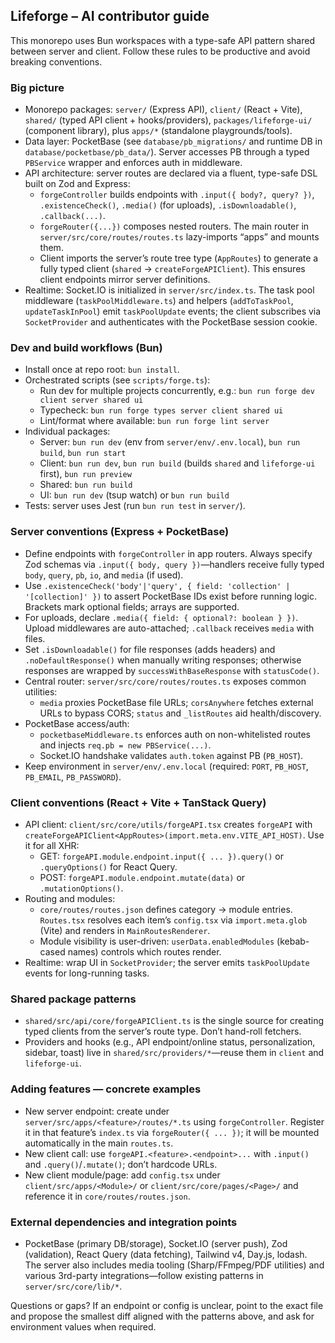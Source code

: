 ## Lifeforge – AI contributor guide

This monorepo uses Bun workspaces with a type-safe API pattern shared between server and client. Follow these rules to be productive and avoid breaking conventions.

### Big picture

- Monorepo packages: `server/` (Express API), `client/` (React + Vite), `shared/` (typed API client + hooks/providers), `packages/lifeforge-ui/` (component library), plus `apps/*` (standalone playgrounds/tools).
- Data layer: PocketBase (see `database/pb_migrations/` and runtime DB in `database/pocketbase/pb_data/`). Server accesses PB through a typed `PBService` wrapper and enforces auth in middleware.
- API architecture: server routes are declared via a fluent, type-safe DSL built on Zod and Express:
  - `forgeController` builds endpoints with `.input({ body?, query? })`, `.existenceCheck()`, `.media()` (for uploads), `.isDownloadable()`, `.callback(...)`.
  - `forgeRouter({...})` composes nested routers. The main router in `server/src/core/routes/routes.ts` lazy-imports “apps” and mounts them.
  - Client imports the server’s route tree type (`AppRoutes`) to generate a fully typed client (`shared` → `createForgeAPIClient`). This ensures client endpoints mirror server definitions.
- Realtime: Socket.IO is initialized in `server/src/index.ts`. The task pool middleware (`taskPoolMiddleware.ts`) and helpers (`addToTaskPool`, `updateTaskInPool`) emit `taskPoolUpdate` events; the client subscribes via `SocketProvider` and authenticates with the PocketBase session cookie.

### Dev and build workflows (Bun)

- Install once at repo root: `bun install`.
- Orchestrated scripts (see `scripts/forge.ts`):
  - Run dev for multiple projects concurrently, e.g.: `bun run forge dev client server shared ui`
  - Typecheck: `bun run forge types server client shared ui`
  - Lint/format where available: `bun run forge lint server`
- Individual packages:
  - Server: `bun run dev` (env from `server/env/.env.local`), `bun run build`, `bun run start`
  - Client: `bun run dev`, `bun run build` (builds `shared` and `lifeforge-ui` first), `bun run preview`
  - Shared: `bun run build`
  - UI: `bun run dev` (tsup watch) or `bun run build`
- Tests: server uses Jest (run `bun run test` in `server/`).

### Server conventions (Express + PocketBase)

- Define endpoints with `forgeController` in app routers. Always specify Zod schemas via `.input({ body, query })`—handlers receive fully typed `body`, `query`, `pb`, `io`, and `media` (if used).
- Use `.existenceCheck('body'|'query', { field: 'collection' | '[collection]' })` to assert PocketBase IDs exist before running logic. Brackets mark optional fields; arrays are supported.
- For uploads, declare `.media({ field: { optional?: boolean } })`. Upload middlewares are auto-attached; `.callback` receives `media` with files.
- Set `.isDownloadable()` for file responses (adds headers) and `.noDefaultResponse()` when manually writing responses; otherwise responses are wrapped by `successWithBaseResponse` with `statusCode()`.
- Central router: `server/src/core/routes/routes.ts` exposes common utilities:
  - `media` proxies PocketBase file URLs; `corsAnywhere` fetches external URLs to bypass CORS; `status` and `_listRoutes` aid health/discovery.
- PocketBase access/auth:
  - `pocketbaseMiddleware.ts` enforces auth on non-whitelisted routes and injects `req.pb = new PBService(...)`.
  - Socket.IO handshake validates `auth.token` against PB (`PB_HOST`).
- Keep environment in `server/env/.env.local` (required: `PORT`, `PB_HOST`, `PB_EMAIL`, `PB_PASSWORD`).

### Client conventions (React + Vite + TanStack Query)

- API client: `client/src/core/utils/forgeAPI.tsx` creates `forgeAPI` with `createForgeAPIClient<AppRoutes>(import.meta.env.VITE_API_HOST)`. Use it for all XHR:
  - GET: `forgeAPI.module.endpoint.input({ ... }).query()` or `.queryOptions()` for React Query.
  - POST: `forgeAPI.module.endpoint.mutate(data)` or `.mutationOptions()`.
- Routing and modules:
  - `core/routes/routes.json` defines category → module entries. `Routes.tsx` resolves each item’s `config.tsx` via `import.meta.glob` (Vite) and renders in `MainRoutesRenderer`.
  - Module visibility is user-driven: `userData.enabledModules` (kebab-cased names) controls which routes render.
- Realtime: wrap UI in `SocketProvider`; the server emits `taskPoolUpdate` events for long-running tasks.

### Shared package patterns

- `shared/src/api/core/forgeAPIClient.ts` is the single source for creating typed clients from the server’s route type. Don’t hand-roll fetchers.
- Providers and hooks (e.g., API endpoint/online status, personalization, sidebar, toast) live in `shared/src/providers/*`—reuse them in `client` and `lifeforge-ui`.

### Adding features — concrete examples

- New server endpoint: create under `server/src/apps/<feature>/routes/*.ts` using `forgeController`. Register it in that feature’s `index.ts` via `forgeRouter({ ... })`; it will be mounted automatically in the main `routes.ts`.
- New client call: use `forgeAPI.<feature>.<endpoint>...` with `.input()` and `.query()`/`.mutate()`; don’t hardcode URLs.
- New client module/page: add `config.tsx` under `client/src/apps/<Module>/` or `client/src/core/pages/<Page>/` and reference it in `core/routes/routes.json`.

### External dependencies and integration points

- PocketBase (primary DB/storage), Socket.IO (server push), Zod (validation), React Query (data fetching), Tailwind v4, Day.js, lodash. The server also includes media tooling (Sharp/FFmpeg/PDF utilities) and various 3rd-party integrations—follow existing patterns in `server/src/core/lib/*`.

Questions or gaps? If an endpoint or config is unclear, point to the exact file and propose the smallest diff aligned with the patterns above, and ask for environment values when required.
